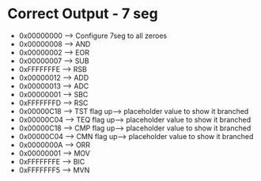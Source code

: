 # Correct Output - 7 seg
- 0x00000000  --> Configure 7seg to all zeroes 
- 0x00000008  --> AND
- 0x00000002  --> EOR
- 0x00000007  --> SUB
- 0xFFFFFFFE  --> RSB
- 0x00000012  --> ADD
- 0x00000013  --> ADC
- 0x00000001  --> SBC
- 0xFFFFFFFD  --> RSC
- 0x00000C18  --> TST flag up--> placeholder value to show it branched
- 0x00000C04  --> TEQ flag up--> placeholder value to show it branched
- 0x00000C18  --> CMP flag up--> placeholder value to show it branched
- 0x00000C04  --> CMN flag up--> placeholder value to show it branched
- 0x0000000A  --> ORR
- 0x00000001  --> MOV
- 0xFFFFFFFE  --> BIC
- 0xFFFFFFF5  --> MVN

